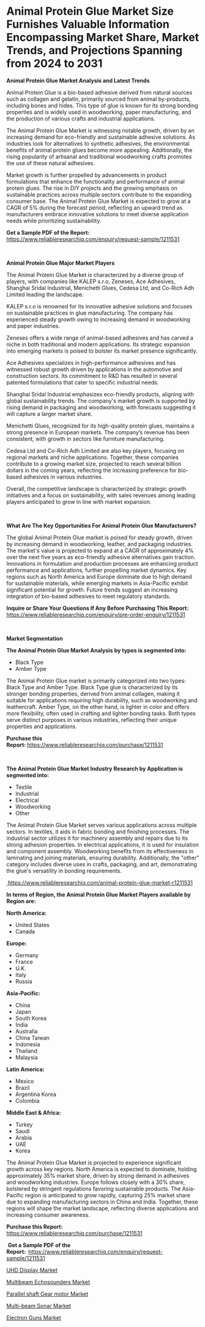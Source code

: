 <p><h1>Animal Protein Glue Market Size Furnishes Valuable Information Encompassing Market Share, Market Trends, and Projections Spanning from 2024 to 2031</h1></p><p><strong>Animal Protein Glue Market Analysis and Latest Trends</strong></p>
<p><p>Animal Protein Glue is a bio-based adhesive derived from natural sources such as collagen and gelatin, primarily sourced from animal by-products, including bones and hides. This type of glue is known for its strong bonding properties and is widely used in woodworking, paper manufacturing, and the production of various crafts and industrial applications.</p><p>The Animal Protein Glue Market is witnessing notable growth, driven by an increasing demand for eco-friendly and sustainable adhesive solutions. As industries look for alternatives to synthetic adhesives, the environmental benefits of animal protein glues become more appealing. Additionally, the rising popularity of artisanal and traditional woodworking crafts promotes the use of these natural adhesives.</p><p>Market growth is further propelled by advancements in product formulations that enhance the functionality and performance of animal protein glues. The rise in DIY projects and the growing emphasis on sustainable practices across multiple sectors contribute to the expanding consumer base. The Animal Protein Glue Market is expected to grow at a CAGR of 5% during the forecast period, reflecting an upward trend as manufacturers embrace innovative solutions to meet diverse application needs while prioritizing sustainability.</p></p>
<p><strong>Get a Sample PDF of the Report:&nbsp;</strong> <a href="https://www.reliableresearchiq.com/enquiry/request-sample/1211531?utm_campaign=1121&utm_medium=2&utm_source=Github&utm_content=ia&utm_term=05102024&utm_id=animal-protein-glue">https://www.reliableresearchiq.com/enquiry/request-sample/1211531</a></p>
<p>&nbsp;</p>
<p><strong>Animal Protein Glue Major Market Players</strong></p>
<p><p>The Animal Protein Glue Market is characterized by a diverse group of players, with companies like KALEP s.r.o, Zeneses, Ace Adhesives, Shanghai Sridal Industrial, Menichetti Glues, Cedesa Ltd, and Co-Rich Adh Limited leading the landscape. </p><p>KALEP s.r.o is renowned for its innovative adhesive solutions and focuses on sustainable practices in glue manufacturing. The company has experienced steady growth owing to increasing demand in woodworking and paper industries. </p><p>Zeneses offers a wide range of animal-based adhesives and has carved a niche in both traditional and modern applications. Its strategic expansion into emerging markets is poised to bolster its market presence significantly.</p><p>Ace Adhesives specializes in high-performance adhesives and has witnessed robust growth driven by applications in the automotive and construction sectors. Its commitment to R&D has resulted in several patented formulations that cater to specific industrial needs.</p><p>Shanghai Sridal Industrial emphasizes eco-friendly products, aligning with global sustainability trends. The company's market growth is supported by rising demand in packaging and woodworking, with forecasts suggesting it will capture a larger market share.</p><p>Menichetti Glues, recognized for its high-quality protein glues, maintains a strong presence in European markets. The company’s revenue has been consistent, with growth in sectors like furniture manufacturing.</p><p>Cedesa Ltd and Co-Rich Adh Limited are also key players, focusing on regional markets and niche applications. Together, these companies contribute to a growing market size, projected to reach several billion dollars in the coming years, reflecting the increasing preference for bio-based adhesives in various industries.</p><p>Overall, the competitive landscape is characterized by strategic growth initiatives and a focus on sustainability, with sales revenues among leading players anticipated to grow in line with market expansion.</p></p>
<p>&nbsp;</p>
<p><strong>What Are The Key Opportunities For Animal Protein Glue Manufacturers?</strong></p>
<p><p>The global Animal Protein Glue market is poised for steady growth, driven by increasing demand in woodworking, leather, and packaging industries. The market's value is projected to expand at a CAGR of approximately 4% over the next five years as eco-friendly adhesive alternatives gain traction. Innovations in formulation and production processes are enhancing product performance and applications, further propelling market dynamics. Key regions such as North America and Europe dominate due to high demand for sustainable materials, while emerging markets in Asia-Pacific exhibit significant potential for growth. Future trends suggest an increasing integration of bio-based adhesives to meet regulatory standards.</p></p>
<p><strong>Inquire or Share Your Questions If Any Before Purchasing This Report:</strong> <a href="https://www.reliableresearchiq.com/enquiry/pre-order-enquiry/1211531?utm_campaign=1121&utm_medium=2&utm_source=Github&utm_content=ia&utm_term=05102024&utm_id=animal-protein-glue">https://www.reliableresearchiq.com/enquiry/pre-order-enquiry/1211531</a></p>
<p>&nbsp;</p>
<p><strong>Market Segmentation</strong></p>
<p><strong>The Animal Protein Glue Market Analysis by types is segmented into:</strong></p>
<p><ul><li>Black Type</li><li>Amber Type</li></ul></p>
<p><p>The Animal Protein Glue market is primarily categorized into two types: Black Type and Amber Type. Black Type glue is characterized by its stronger bonding properties, derived from animal collagen, making it suitable for applications requiring high durability, such as woodworking and leathercraft. Amber Type, on the other hand, is lighter in color and offers more flexibility, often used in crafting and lighter bonding tasks. Both types serve distinct purposes in various industries, reflecting their unique properties and applications.</p></p>
<p><strong>Purchase this Report:&nbsp;</strong><a href="https://www.reliableresearchiq.com/purchase/1211531?utm_campaign=1121&utm_medium=2&utm_source=Github&utm_content=ia&utm_term=05102024&utm_id=animal-protein-glue">https://www.reliableresearchiq.com/purchase/1211531</a></p>
<p>&nbsp;</p>
<p><strong>The Animal Protein Glue Market Industry Research by Application is segmented into:</strong></p>
<p><ul><li>Textile</li><li>Industrial</li><li>Electrical</li><li>Woodworking</li><li>Other</li></ul></p>
<p><p>The Animal Protein Glue Market serves various applications across multiple sectors. In textiles, it aids in fabric bonding and finishing processes. The industrial sector utilizes it for machinery assembly and repairs due to its strong adhesion properties. In electrical applications, it is used for insulation and component assembly. Woodworking benefits from its effectiveness in laminating and joining materials, ensuring durability. Additionally, the "other" category includes diverse uses in crafts, packaging, and art, demonstrating the glue's versatility in bonding requirements.</p></p>
<p><a href="https://www.reliableresearchiq.com/animal-protein-glue-market-r1211531?utm_campaign=1121&utm_medium=2&utm_source=Github&utm_content=ia&utm_term=05102024&utm_id=animal-protein-glue">&nbsp;https://www.reliableresearchiq.com/animal-protein-glue-market-r1211531</a></p>
<p><strong>In terms of Region, the Animal Protein Glue Market Players available by Region are:</strong></p>
<p>
    <p> <strong> North America: </strong>
        <ul>
            <li>United States</li>
            <li>Canada</li>
        </ul>
        </p> 
    <p> <strong> Europe: </strong>
        <ul>
            <li>Germany</li>
            <li>France</li>
            <li>U.K.</li>
            <li>Italy</li>
            <li>Russia</li>
        </ul>
        </p> 
    <p> <strong> Asia-Pacific: </strong>
        <ul>
            <li>China</li>
            <li>Japan</li>
            <li>South Korea</li>
            <li>India</li>
            <li>Australia</li>
            <li>China Taiwan</li>
            <li>Indonesia</li>
            <li>Thailand</li>
            <li>Malaysia</li>
        </ul>
        </p> 
    <p> <strong> Latin America: </strong>
        <ul>
            <li>Mexico</li>
            <li>Brazil</li>
            <li>Argentina Korea</li>
            <li>Colombia</li>
        </ul>
        </p> 
    <p> <strong> Middle East & Africa: </strong>
        <ul>
            <li>Turkey</li>
            <li>Saudi</li>
            <li>Arabia</li>
            <li>UAE</li>
            <li>Korea</li>
        </ul>
    </p>
    </p>
<p><p>The Animal Protein Glue Market is projected to experience significant growth across key regions. North America is expected to dominate, holding approximately 35% market share, driven by strong demand in adhesives and woodworking industries. Europe follows closely with a 30% share, bolstered by stringent regulations favoring sustainable products. The Asia-Pacific region is anticipated to grow rapidly, capturing 25% market share due to expanding manufacturing sectors in China and India. Together, these regions will shape the market landscape, reflecting diverse applications and increasing consumer awareness.</p></p>
<p><strong>Purchase this Report: </strong><a href="https://www.reliableresearchiq.com/purchase/1211531?utm_campaign=1121&utm_medium=2&utm_source=Github&utm_content=ia&utm_term=05102024&utm_id=animal-protein-glue">https://www.reliableresearchiq.com/purchase/1211531</a></p>
<p>&nbsp;<strong>Get a Sample PDF of the Report:&nbsp;&nbsp;</strong><a href="https://www.reliableresearchiq.com/enquiry/request-sample/1211531?utm_campaign=1121&utm_medium=2&utm_source=Github&utm_content=ia&utm_term=05102024&utm_id=animal-protein-glue">https://www.reliableresearchiq.com/enquiry/request-sample/1211531</a></p>
<p><strong></strong></p>
<p><p><a href="https://www.linkedin.com/pulse/comprehensive-uhd-display-market-report-segmentation-type-application-lmgbc?utm_campaign=1121&utm_medium=2&utm_source=Github&utm_content=ia&utm_term=05102024&utm_id=animal-protein-glue">UHD Display Market</a></p><p><a href="https://github.com/Angelapatterson584/Market-Research-Report-List-1/blob/main/multibeam-echosounders-market.md?utm_campaign=1121&utm_medium=2&utm_source=Github&utm_content=ia&utm_term=05102024&utm_id=animal-protein-glue">Multibeam Echosounders Market</a></p><p><a href="https://issuu.com/reportprime-2/docs/parallel-shaft-gear-motor-market-si_83b3d0bab710dc?utm_campaign=1121&utm_medium=2&utm_source=Github&utm_content=ia&utm_term=05102024&utm_id=animal-protein-glue">Parallel shaft Gear motor Market</a></p><p><a href="https://github.com/rhiannafarm1/Market-Research-Report-List-1/blob/main/multi-beam-sonar-market.md?utm_campaign=1121&utm_medium=2&utm_source=Github&utm_content=ia&utm_term=05102024&utm_id=animal-protein-glue">Multi-beam Sonar Market</a></p><p><a href="https://www.linkedin.com/pulse/electron-guns-market-overview-forecast-2024-2031-detailed-sthjc?utm_campaign=1121&utm_medium=2&utm_source=Github&utm_content=ia&utm_term=05102024&utm_id=animal-protein-glue">Electron Guns Market</a></p></p>